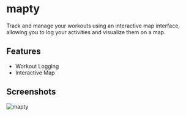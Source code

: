 # mapty

Track and manage your workouts using an interactive map interface, allowing you to log your activities and visualize them on a map.

## Features

- Workout Logging
- Interactive Map

## Screenshots

![mapty](https://github.com/LuisCabantac/mapty/assets/151472373/8ffc1f15-35bb-4759-a3c2-a969d2a4454e)
